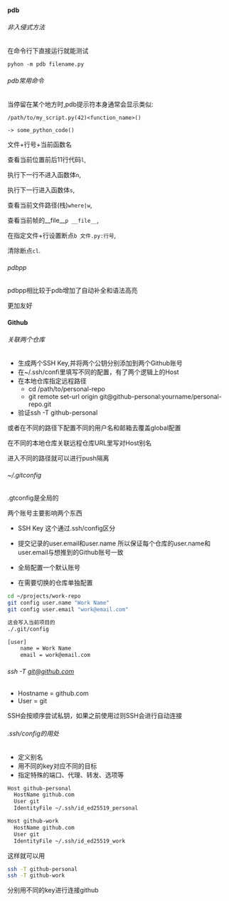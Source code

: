 #### pdb
###### 非入侵式方法

在命令行下直接运行就能测试

`pyhon -m pdb filename.py`

###### pdb常用命令

当停留在某个地方时,pdb提示符本身通常会显示类似:

	/path/to/my_script.py(42)<function_name>()

	-> some_python_code()

文件+行号+当前函数名

查看当前位置前后11行代码`l`,

执行下一行不进入函数体`n`,

执行下一行进入函数体`s`,

查看当前文件路径(栈)`where|w`,

查看当前帧的__file__`p __file__`,

在指定文件+行设置断点`b 文件.py:行号`,

清除断点`cl`.

###### pdbpp
pdbpp相比较于pdb增加了自动补全和语法高亮

更加友好

#### Github

###### 关联两个仓库
- 生成两个SSH Key,并将两个公钥分别添加到两个Github账号
- 在~/.ssh/confi里填写不同的配置，有了两个逻辑上的Host
- 在本地仓库指定远程路径
	- cd /path/to/personal-repo
	- git remote set-url origin git@github-personal:yourname/personal-repo.git
- 验证ssh -T github-personal

或者在不同的路径下配置不同的用户名和邮箱去覆盖global配置

在不同的本地仓库关联远程仓库URL里写对Host别名

进入不同的路径就可以进行push隔离

###### ~/.gitconfig

.gtconfig是全局的

两个账号主要影响两个东西
- SSH Key 这个通过.ssh/config区分
- 提交记录的user.email和user.name
所以保证每个仓库的user.name和user.email与想推到的Github账号一致

- 全局配置一个默认账号
- 在需要切换的仓库单独配置

```bash
cd ~/projects/work-repo
git config user.name "Work Name"
git config user.email "work@email.com"

这会写入当前项目的
./.git/config

[user]
	name = Work Name
	email = work@email.com
```


###### ssh -T git@github.com
- Hostname = github.com
- User = git

SSH会按顺序尝试私钥，如果之前使用过则SSH会进行自动连接

###### .ssh/config的用处
- 定义别名
- 用不同的key对应不同的目标
- 指定特殊的端口、代理、转发、选项等

```bash
Host github-personal
  HostName github.com
  User git
  IdentityFile ~/.ssh/id_ed25519_personal

Host github-work
  HostName github.com
  User git
  IdentityFile ~/.ssh/id_ed25519_work
```

这样就可以用

```bash
ssh -T github-personal
ssh -T github-work
```

分别用不同的key进行连接github


